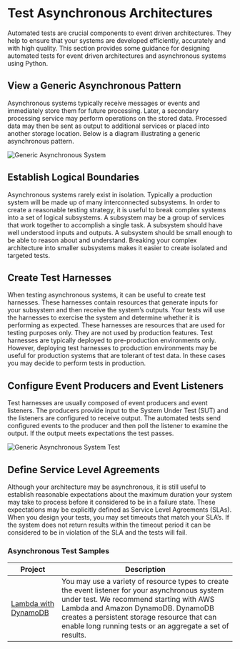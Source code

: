 # Test Asynchronous Architectures

Automated tests are crucial components to event driven architectures. They help to ensure that your systems are developed efficiently, accurately and with high quality. This section provides some guidance for designing automated tests for event driven architectures and asynchronous systems using Python. 

## View a Generic Asynchronous Pattern
Asynchronous systems typically receive messages or events and immediately store them for future processing. Later, a secondary processing service may perform operations on the stored data. Processed data may then be sent as output to additional services or placed into another storage location. Below is a diagram illustrating a generic asynchronous pattern.

![Generic Asynchronous System](./img/generic.png)

## Establish Logical Boundaries
Asynchronous systems rarely exist in isolation. Typically a production system will be made up of many interconnected subsystems. In order to create a reasonable testing strategy, it is useful to break complex systems into a set of logical subsystems. A subsystem may be a group of services that work together to accomplish a single task. A subsystem should have well understood inputs and outputs. A subsystem should be small enough to be able to reason about and understand. Breaking your complex architecture into smaller subsystems makes it easier to create isolated and targeted tests.

## Create Test Harnesses
When testing asynchronous systems, it can be useful to create test harnesses. These harnesses contain resources that generate inputs for your subsystem and then receive the system’s outputs. Your tests will use the harnesses to exercise the system and determine whether it is performing as expected. These harnesses are resources that are used for testing purposes only. They are not used by production features. Test harnesses are typically deployed to pre-production environments only. However, deploying test harnesses to production environments may be useful for production systems that are tolerant of test data. In these cases you may decide to perform tests in production.

## Configure Event Producers and Event Listeners
Test harnesses are usually composed of event producers and event listeners. The producers provide input to the System Under Test (SUT) and the listeners are configured to receive output. The automated tests send configured events to the producer and then poll the listener to examine the output. If the output meets expectations the test passes.

![Generic Asynchronous System Test](./img/generic-async-test.png)

## Define Service Level Agreements
Although your architecture may be asynchronous, it is still useful to establish reasonable expectations about the maximum duration your system may take to process before it considered to be in a failure state. These expectations may be explicitly defined as Service Level Agreements (SLAs). When you design your tests, you may set timeouts that match your SLA’s. If the system does not return results within the timeout period it can be considered to be in violation of the SLA and the tests will fail.

### Asynchronous Test Samples
|Project|Description|
---|---
|[Lambda with DynamoDB](./async-lambda-dynamodb/)|You may use a variety of resource types to create the event listener for your asynchronous system under test. We recommend starting with AWS Lambda and Amazon DynamoDB. DynamoDB creates a persistent storage resource that can enable long running tests or an aggregate a set of results.|
